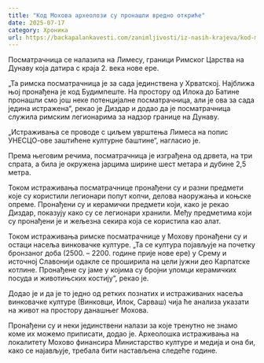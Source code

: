 ```yaml
---
title: "Код Мохова археолози су пронашли вредно откриће"
date: 2025-07-17
category: Хроника
url: https://backapalankavesti.com/zanimljivosti/iz-nasih-krajeva/kod-mohova-arheolozi-su-pronasli-vredno-otkrice1/
---
```


Посматрачница се налазила на Лимесу, граници Римског Царства на Дунаву која датира с краја 2. века нове ере.

„Та римска посматрачница је за сада јединствена у Хрватској. Најближа њој пронађена је код Будимпеште. На простору од Илока до Батине пронашли смо још неке потенцијалне посматрачница, али је ова за сада једина истражена“, рекао је Диздар и додао да је посматрачница служила римским легионарима за надзор границе на Дунаву.

„Истраживања се проводе с циљем уврштења Лимеса на попис УНЕСЦО-ове заштићене културне баштине“, нагласио је.

Према његовим речима, посматрачница је изграђена од дрвета, на три спрата, а била је окружена јарцима ширине шест метара и дубине 2,5 метра.

Током истраживања посматрачнице пронађени су и разни предмети које су користили легионари попут копчи, делова наоружања и коњске опреме. Пронађени су и керамички предмети који, како је рекао Диздар, показују како су се легионари хранили. Међу предметима који су пронађени је и жељезна секира која се користила као алат.

Током истраживања римске посматрачнице у Мохову пронађени су и остаци насеља винковачке културе. „Та се култура појављује на почетку бронзаног доба (2500. – 2200. године прије нове ере) у Срему и источној Славонији одакле се проширила на цели јужни део Карпатске котлине. Пронађене су јаме у којима су бројни уломци керамичких посуда и животињских костију“, рекао је.

Додао је и да је то једно од ретких познатих и истраживаних насеља винковачке културе (Винковци, Илок, Сарваш) чија ће анализа указати на живот на простору данашњег Мохова.

Пронађени су и неки јединствени налази за које тренутно не знамо коме их можемо приписати, додао је. Археолошка истраживања на локалитету Мохово финансира Министарство културе и медија и она би, како се најављује, требала бити настављена следеће године.
